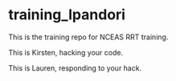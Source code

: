 # training_lpandori

This is the training repo for NCEAS RRT training.

This is Kirsten, hacking your code.

This is Lauren, responding to your hack. 
